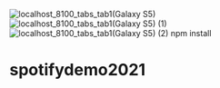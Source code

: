 ![localhost_8100_tabs_tab1(Galaxy S5)](https://user-images.githubusercontent.com/77991838/114196613-88050b80-991f-11eb-9800-5cb25e49201b.png)
![localhost_8100_tabs_tab1(Galaxy S5) (1)](https://user-images.githubusercontent.com/77991838/114196633-8d625600-991f-11eb-9cb8-8dfaff5b7428.png)
![localhost_8100_tabs_tab1(Galaxy S5) (2)](https://user-images.githubusercontent.com/77991838/114196657-92270a00-991f-11eb-93e2-910fb2244682.png)
npm install

# spotifydemo2021
